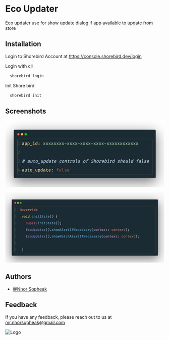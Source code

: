 
# Eco Updater

Eco updater use for show update dialog if app available to update from store


## Installation

Login to Shorebird Account at https://console.shorebird.dev/login

Login with cli
```bash
  shorebird login
```
Init Shore bird
```bash
  shorebird init
```
    
## Screenshots

![Shorebird Config](https://github.com/KRAVANH-Eco/Eco-App-Updater/blob/main/code-snapshot_1.png?raw=true)

![Usage](https://github.com/KRAVANH-Eco/Eco-App-Updater/blob/main/code-snapshot.png?raw=true)


## Authors

- [@Nhor Sopheak](https://github.com/nhorsopheak)


## Feedback

If you have any feedback, please reach out to us at mr.nhorsopheak@gmail.com


![Logo](https://kravanh.com/images/kravanh-eco.svg)